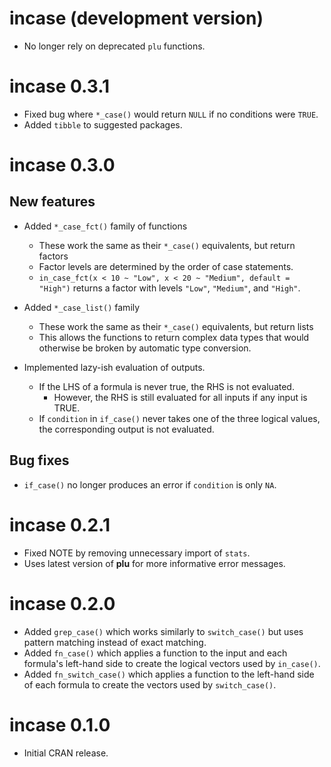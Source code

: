 # incase (development version)

* No longer rely on deprecated `plu` functions.

# incase 0.3.1

* Fixed bug where `*_case()` would return `NULL` if no conditions were `TRUE`.
* Added `tibble` to suggested packages.

# incase 0.3.0

## New features
* Added `*_case_fct()` family of functions
  - These work the same as their `*_case()` equivalents, but return factors
  - Factor levels are determined by the order of case statements.
  - `in_case_fct(x < 10 ~ "Low", x < 20 ~ "Medium", default = "High")` returns a factor with levels `"Low"`, `"Medium"`, and `"High"`.
  
* Added `*_case_list()` family
  - These work the same as their `*_case()` equivalents, but return lists
  - This allows the functions to return complex data types that would otherwise
    be broken by automatic type conversion.
    
* Implemented lazy-ish evaluation of outputs.
  - If the LHS of a formula is never true, the RHS is not evaluated.
    - However, the RHS is still evaluated for all inputs if any input is TRUE.
  - If `condition` in `if_case()` never takes one of the three logical values,
  the corresponding output is not evaluated.
  
## Bug fixes
* `if_case()` no longer produces an error if `condition` is only `NA`.

# incase 0.2.1

* Fixed NOTE by removing unnecessary import of `stats`.
* Uses latest version of **plu** for more informative error messages.

# incase 0.2.0

* Added `grep_case()` which works similarly to `switch_case()` but uses pattern matching instead of exact matching.
* Added `fn_case()` which applies a function to the input and each formula's left-hand side to create the logical vectors used by `in_case()`.
* Added `fn_switch_case()` which applies a function to the left-hand side of each formula to create the vectors used by `switch_case()`.

# incase 0.1.0

* Initial CRAN release.
